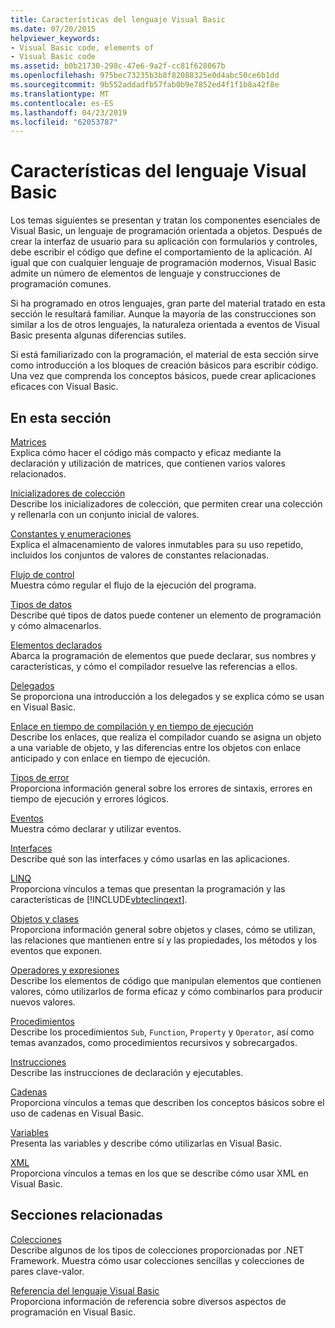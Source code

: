 ```yaml
---
title: Características del lenguaje Visual Basic
ms.date: 07/20/2015
helpviewer_keywords:
- Visual Basic code, elements of
- Visual Basic code
ms.assetid: b0b21730-298c-47e6-9a2f-cc81f628067b
ms.openlocfilehash: 975bec73235b3b8f82088325e0d4abc50ce6b1dd
ms.sourcegitcommit: 9b552addadfb57fab0b9e7852ed4f1f1b8a42f8e
ms.translationtype: MT
ms.contentlocale: es-ES
ms.lasthandoff: 04/23/2019
ms.locfileid: "62053787"
---
```

# <a name="visual-basic-language-features"></a>Características del lenguaje Visual Basic
Los temas siguientes se presentan y tratan los componentes esenciales de Visual Basic, un lenguaje de programación orientada a objetos. Después de crear la interfaz de usuario para su aplicación con formularios y controles, debe escribir el código que define el comportamiento de la aplicación. Al igual que con cualquier lenguaje de programación modernos, Visual Basic admite un número de elementos de lenguaje y construcciones de programación comunes.  
  
 Si ha programado en otros lenguajes, gran parte del material tratado en esta sección le resultará familiar. Aunque la mayoría de las construcciones son similar a los de otros lenguajes, la naturaleza orientada a eventos de Visual Basic presenta algunas diferencias sutiles.  
  
 Si está familiarizado con la programación, el material de esta sección sirve como introducción a los bloques de creación básicos para escribir código. Una vez que comprenda los conceptos básicos, puede crear aplicaciones eficaces con Visual Basic.  
  
## <a name="in-this-section"></a>En esta sección  
 [Matrices](../../../visual-basic/programming-guide/language-features/arrays/index.md)  
 Explica cómo hacer el código más compacto y eficaz mediante la declaración y utilización de matrices, que contienen varios valores relacionados.  
  
 [Inicializadores de colección](../../../visual-basic/programming-guide/language-features/collection-initializers/index.md)  
 Describe los inicializadores de colección, que permiten crear una colección y rellenarla con un conjunto inicial de valores.  
  
 [Constantes y enumeraciones](../../../visual-basic/programming-guide/language-features/constants-enums/index.md)  
 Explica el almacenamiento de valores inmutables para su uso repetido, incluidos los conjuntos de valores de constantes relacionadas.  
  
 [Flujo de control](../../../visual-basic/programming-guide/language-features/control-flow/index.md)  
 Muestra cómo regular el flujo de la ejecución del programa.  
  
 [Tipos de datos](../../../visual-basic/programming-guide/language-features/data-types/index.md)  
 Describe qué tipos de datos puede contener un elemento de programación y cómo almacenarlos.  
  
 [Elementos declarados](../../../visual-basic/programming-guide/language-features/declared-elements/index.md)  
 Abarca la programación de elementos que puede declarar, sus nombres y características, y cómo el compilador resuelve las referencias a ellos.  
  
 [Delegados](../../../visual-basic/programming-guide/language-features/delegates/index.md)  
 Se proporciona una introducción a los delegados y se explica cómo se usan en Visual Basic.  
  
 [Enlace en tiempo de compilación y en tiempo de ejecución](../../../visual-basic/programming-guide/language-features/early-late-binding/index.md)  
 Describe los enlaces, que realiza el compilador cuando se asigna un objeto a una variable de objeto, y las diferencias entre los objetos con enlace anticipado y con enlace en tiempo de ejecución.  
  
 [Tipos de error](../../../visual-basic/programming-guide/language-features/error-types.md)  
 Proporciona información general sobre los errores de sintaxis, errores en tiempo de ejecución y errores lógicos.  
  
 [Eventos](../../../visual-basic/programming-guide/language-features/events/index.md)  
 Muestra cómo declarar y utilizar eventos.  
  
 [Interfaces](../../../visual-basic/programming-guide/language-features/interfaces/index.md)  
 Describe qué son las interfaces y cómo usarlas en las aplicaciones.  
  
 [LINQ](../../../visual-basic/programming-guide/language-features/linq/index.md)  
 Proporciona vínculos a temas que presentan la programación y las características de [!INCLUDE[vbteclinqext](~/includes/vbteclinqext-md.md)].  
  
 [Objetos y clases](../../../visual-basic/programming-guide/language-features/objects-and-classes/index.md)  
 Proporciona información general sobre objetos y clases, cómo se utilizan, las relaciones que mantienen entre sí y las propiedades, los métodos y los eventos que exponen.  
  
 [Operadores y expresiones](../../../visual-basic/programming-guide/language-features/operators-and-expressions/index.md)  
 Describe los elementos de código que manipulan elementos que contienen valores, cómo utilizarlos de forma eficaz y cómo combinarlos para producir nuevos valores.  
  
 [Procedimientos](../../../visual-basic/programming-guide/language-features/procedures/index.md)  
 Describe los procedimientos `Sub`, `Function`, `Property` y `Operator`, así como temas avanzados, como procedimientos recursivos y sobrecargados.  
  
 [Instrucciones](../../../visual-basic/programming-guide/language-features/statements.md)  
 Describe las instrucciones de declaración y ejecutables.  
  
 [Cadenas](../../../visual-basic/programming-guide/language-features/strings/index.md)  
 Proporciona vínculos a temas que describen los conceptos básicos sobre el uso de cadenas en Visual Basic.  
  
 [Variables](../../../visual-basic/programming-guide/language-features/variables/index.md)  
 Presenta las variables y describe cómo utilizarlas en Visual Basic.  
  
 [XML](../../../visual-basic/programming-guide/language-features/xml/index.md)  
 Proporciona vínculos a temas en los que se describe cómo usar XML en Visual Basic.  
  
## <a name="related-sections"></a>Secciones relacionadas

 [Colecciones](../../../visual-basic/programming-guide/concepts/collections.md)  
 Describe algunos de los tipos de colecciones proporcionadas por .NET Framework. Muestra cómo usar colecciones sencillas y colecciones de pares clave-valor.  
  
 [Referencia del lenguaje Visual Basic](../../../visual-basic/language-reference/index.md)  
 Proporciona información de referencia sobre diversos aspectos de programación en Visual Basic.
